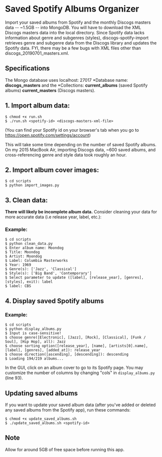 # Saved Spotify Albums Organizer

Import your saved albums from Spotify and the monthly Discogs masters data -- ~1.5GB -- into MongoDB. 
You will have to download the XML Discogs masters data into the local directory. 
Since Spotify data lacks information about genre and subgenres (styles), discogs-spotify-import retrieves genre and subgenre data from the Discogs library and updates the Spotify data. FYI, there may be a few bugs with XML files other than discogs_20190701_masters.xml.

## Specifications
The Mongo database uses localhost: 27017
*Database name: **discogs_masters** and the 
*Collections: **current_albums** (saved Spotify albums) **current_masters** (Discogs masters). 

## 1. Import album data:
	$ chmod +x run.sh
	$ ./run.sh <spotify-id> <discogs-masters-xml-file>

(You can find your Spotify id on your browser's tab when you go to <https://open.spotify.com/settings/account>)

This will take some time depending on the number of saved Spotify albums. On my 2015 MacBook Air, importing Discogs data, ~600 saved albums, and cross-referencing genre and style data took roughly an hour. 

## 2. Import album cover images:
	
	$ cd scripts
	$ python import_images.py

## 3. Clean data: 

**There will likely be incomplete album data.** Consider cleaning your data for more accurate data (i.e release year, label, etc.):

### Example: 
	$ cd scripts
	$ python clean_data.py
	$ Enter album name: Moondog
	$ Title: Moondog
	$ Artist: Moondog
	$ Label: Columbia Masterworks
	$ Year: 1969
	$ Genre(s): ['Jazz', 'Classical']
	$ Style(s): ['Big Band', 'Contemporary']
	$ Select parameter to update ([label], [release_year], [genres], [styles], exit): label
	$ label: CBS

## 4. Display saved Spotify albums

### Example:

	$ cd scripts
	$ python display_albums.py
	$ Input is case-sensitive!
	$ choose genre([Electronic], [Jazz], [Rock], [Classical], [Funk / Soul], [Hip Hop], all): Jazz
	$ choose sorting option([release_year], [name], [artists[0].name], [label], [genres], [added_at]): release_year
	$ choose direction([ascending], [descending]): descending
	$ Loading 194/219 albums...

In the GUI, click on an album cover to go to its Spotify page. You may customize the number of columns by changing "cols" in `display_albums.py` (line 93). 

## Updating saved albums

If you want to update your saved album data (after you've added or deleted any saved albums from the Spotify app), run these commands:
	
	$ chmod +x update_saved_albums.sh
	$ ./update_saved_albums.sh <spotify-id>

## Note

Allow for around 5GB of free space before running this app. 